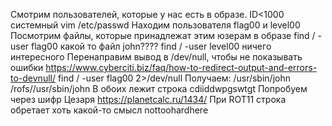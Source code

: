 Смотрим пользователей, которые у нас есть в образе. ID<1000 системный
    vim /etc/passwd
Находим пользователя flag00 и level00
Посмотрим файлы, которые принадлежат этим юзерам в образе
    find / -user flag00 какой то файл john????
    find / -user level00 ничего интересного
Перенаправим вывод в /dev/null, чтобы не показывать ошибки https://www.cyberciti.biz/faq/how-to-redirect-output-and-errors-to-devnull/
    find / -user flag00 2>/dev/null
Получаем:
    /usr/sbin/john
    /rofs//usr/sbin/john
В обоих лежит строка cdiiddwpgswtgt
Попробуем через шифр Цезаря https://planetcalc.ru/1434/
При ROT11 строка обретает хоть какой-то смысл
    nottoohardhere
